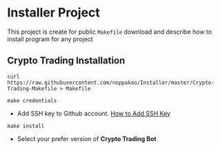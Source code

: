 # Installer Project
  This project is create for public ``Makefile`` download and describe how to install program for any project
  
## Crypto Trading Installation
  ```
  curl https://raw.githubusercontent.com/noppakao/Installer/master/Crypto-Trading-Makefile > Makefile
  
  make credentials
  
  ```
  - Add SSH key to Github account. [How to Add SSH Key](https://help.github.com/en/github/authenticating-to-github/adding-a-new-ssh-key-to-your-github-account)
  
  ```
  make install
  ```
  
  - Select your prefer version of **Crypto Trading Bot**

